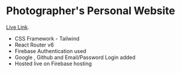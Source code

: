 # Photographer's Personal Website

[Live Link](https://photography-service-2f5b8.web.app).

* CSS Framework - Tailwind
* React Router v6
* Firebase Authentication used
* Google , Github and Email/Password Login added
* Hosted live on Firebase hosting